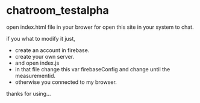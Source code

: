 # chatroom_testalpha


open  index.html file in your brower for open this site in your system to chat.

if you what to modify it just,

* create an account in firebase.
* create your own server.
* and open index.js 
* in that file change this var firebaseConfig and change until the measurementid.
* otherwise you connected to my browser.

thanks for using...
